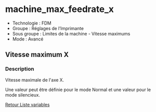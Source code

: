 # machine_max_feedrate_x

* Technologie : FDM
* Groupe : Réglages de l’Imprimante
* Sous groupe : Limites de la machine - Vitesse maximums
* Mode : Avancé

## Vitesse maximum X

### Description

Vitesse maximale de l'axe X.

Une valeur peut être définie pour le mode Normal et une valeur pour le mode silencieux.

[Retour Liste variables](variable_list.md)